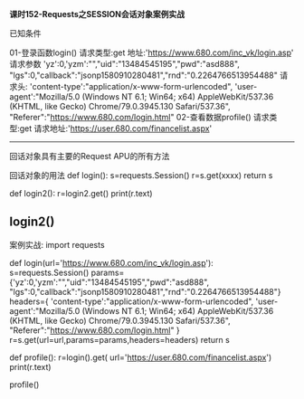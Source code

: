 **课时152-Requests之SESSION会话对象案例实战**

已知条件

01-登录函数login()
    请求类型:get
	地址:'https://www.680.com/inc_vk/login.asp'
	请求参数
			'yz':0,'yzm':"","uid":"13484545195","pwd":"asd888",
	        "lgs":0,"callback":"jsonp1580910280481","rnd":"0.2264766513954488"
	请求头:
		'content-type':"application/x-www-form-urlencoded",
		'user-agent':"Mozilla/5.0 (Windows NT 6.1; Win64; x64) AppleWebKit/537.36 (KHTML, like Gecko) Chrome/79.0.3945.130 Safari/537.36",
		"Referer":"https://www.680.com/login.html"
02-查看数据profile()
	请求类型:get
	请求地址:'https://user.680.com/financelist.aspx'

-----------------------------------------------------------
回话对象具有主要的Request APU的所有方法

回话对象的用法
def login():
   s=requests.Session()
   r=s.get(xxxx)
   return s

def login2():
   r=login2.get()
   print(r.text)

login2()
------------------------
案例实战:
import  requests

def login(url='https://www.680.com/inc_vk/login.asp'):
	s=requests.Session()
	params={'yz':0,'yzm':"","uid":"13484545195","pwd":"asd888",
	        "lgs":0,"callback":"jsonp1580910280481","rnd":"0.2264766513954488"}
	headers={
		'content-type':"application/x-www-form-urlencoded",
		'user-agent':"Mozilla/5.0 (Windows NT 6.1; Win64; x64) AppleWebKit/537.36 (KHTML, like Gecko) Chrome/79.0.3945.130 Safari/537.36",
		"Referer":"https://www.680.com/login.html"
	}
	r=s.get(url=url,params=params,headers=headers)
	return s

def profile():
	r=login().get(
		url='https://user.680.com/financelist.aspx')
	print(r.text)

profile()
